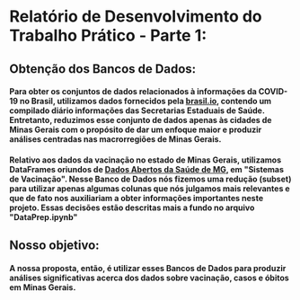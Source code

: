 # **Relatório de Desenvolvimento do Trabalho Prático - Parte 1:**

## Obtenção dos Bancos de Dados:
#### Para obter os conjuntos de dados relacionados à informações da COVID-19 no Brasil, utilizamos dados fornecidos pela [brasil.io](https://brasil.io/dataset/covid19/files/), contendo um compilado diário informações das Secretarias Estaduais de Saúde. Entretanto, reduzimos esse conjunto de dados apenas às cidades de Minas Gerais com o propósito de dar um enfoque maior e produzir análises centradas nas macrorregiões de Minas Gerais.

#### Relativo aos dados da vacinação no estado de Minas Gerais, utilizamos DataFrames oriundos de [Dados Abertos da Saúde de MG](https://coronavirus.saude.mg.gov.br/dadosabertos), em "Sistemas de Vacinação". Nesse Banco de Dados nós fizemos uma redução (subset) para utilizar apenas algumas colunas que nós julgamos mais relevantes e que de fato nos auxiliariam a obter informações importantes neste projeto. Essas decisões estão descritas mais a fundo no arquivo "DataPrep.ipynb"

## Nosso objetivo:

#### A nossa proposta, então, é utilizar esses Bancos de Dados para produzir análises significativas acerca dos dados sobre vacinação, casos e óbitos em Minas Gerais.